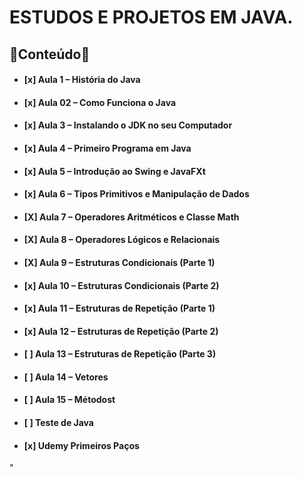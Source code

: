 
# ESTUDOS E PROJETOS EM JAVA.

## 🖖Conteúdo🖖

- #### **[x] Aula 1 – História do Java**
- #### **[x] Aula 02 – Como Funciona o Java**
- #### **[x] Aula 3 – Instalando o JDK no seu Computador**
- #### **[x] Aula 4 – Primeiro Programa em Java**
- #### **[x] Aula 5 – Introdução ao Swing e JavaFXt**
- #### **[x] Aula 6 – Tipos Primitivos e Manipulação de Dados**
- #### **[X] Aula 7 – Operadores Aritméticos e Classe Math**
- #### **[X] Aula 8 – Operadores Lógicos e Relacionais**
- #### **[X] Aula 9 – Estruturas Condicionais (Parte 1)**
- #### **[x] Aula 10 – Estruturas Condicionais (Parte 2)**
- #### **[x] Aula 11 – Estruturas de Repetição (Parte 1)**
- #### **[x] Aula 12 – Estruturas de Repetição (Parte 2)**
- #### **[ ] Aula 13 – Estruturas de Repetição (Parte 3)**
- #### **[ ] Aula 14 – Vetores**
- #### **[ ] Aula 15 – Métodost**
- #### **[ ] Teste de Java**
- #### **[x] Udemy Primeiros Paços**
"
